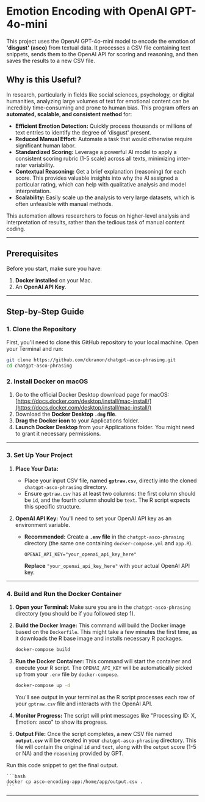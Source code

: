 # Emotion Encoding with OpenAI GPT-4o-mini

This project uses the OpenAI GPT-4o-mini model to encode the emotion of **'disgust' (asco)** from textual data. It processes a CSV file containing text snippets, sends them to the OpenAI API for scoring and reasoning, and then saves the results to a new CSV file.

## Why is this Useful?

In research, particularly in fields like social sciences, psychology, or digital humanities, analyzing large volumes of text for emotional content can be incredibly time-consuming and prone to human bias. This program offers an **automated, scalable, and consistent method** for:

  * **Efficient Emotion Detection:** Quickly process thousands or millions of text entries to identify the degree of 'disgust' present.
  * **Reduced Manual Effort:** Automate a task that would otherwise require significant human labor.
  * **Standardized Scoring:** Leverage a powerful AI model to apply a consistent scoring rubric (1-5 scale) across all texts, minimizing inter-rater variability.
  * **Contextual Reasoning:** Get a brief explanation (reasoning) for each score. This provides valuable insights into why the AI assigned a particular rating, which can help with qualitative analysis and model interpretation.
  * **Scalability:** Easily scale up the analysis to very large datasets, which is often unfeasible with manual methods.

This automation allows researchers to focus on higher-level analysis and interpretation of results, rather than the tedious task of manual content coding.

-----

## Prerequisites

Before you start, make sure you have:

1.  **Docker installed** on your Mac.
2.  An **OpenAI API Key**.

-----

## Step-by-Step Guide

### 1\. Clone the Repository

First, you'll need to clone this GitHub repository to your local machine. Open your Terminal and run:

```bash
git clone https://github.com/ckranon/chatgpt-asco-phrasing.git
cd chatgpt-asco-phrasing
```

### 2\. Install Docker on macOS

1.  Go to the official Docker Desktop download page for macOS: [https://docs.docker.com/desktop/install/mac-install/](https://docs.docker.com/desktop/install/mac-install/)
2.  Download the **Docker Desktop `.dmg` file**.
3.  **Drag the Docker icon** to your Applications folder.
4.  **Launch Docker Desktop** from your Applications folder. You might need to grant it necessary permissions.

-----

### 3\. Set Up Your Project

1.  **Place Your Data:**

      * Place your input CSV file, named **`gptraw.csv`**, directly into the cloned `chatgpt-asco-phrasing` directory.
      * Ensure `gptraw.csv` has at least two columns: the first column should be `id`, and the fourth column should be `text`. The R script expects this specific structure.

2.  **OpenAI API Key:** You'll need to set your OpenAI API key as an environment variable.

      * **Recommended:** Create a **`.env` file** in the `chatgpt-asco-phrasing` directory (the same one containing `docker-compose.yml` and `app.R`).
        ```
        OPENAI_API_KEY="your_openai_api_key_here"
        ```
        **Replace** `"your_openai_api_key_here"` with your actual OpenAI API key.

-----

### 4\. Build and Run the Docker Container

1.  **Open your Terminal:** Make sure you are in the `chatgpt-asco-phrasing` directory (you should be if you followed step 1).

2.  **Build the Docker Image:** This command will build the Docker image based on the `Dockerfile`. This might take a few minutes the first time, as it downloads the R base image and installs necessary R packages.

    ```bash
    docker-compose build
    ```

3.  **Run the Docker Container:** This command will start the container and execute your R script. The `OPENAI_API_KEY` will be automatically picked up from your `.env` file by `docker-compose`.

    ```bash
    docker-compose up -d
    ```

    You'll see output in your terminal as the R script processes each row of your `gptraw.csv` file and interacts with the OpenAI API.

4.  **Monitor Progress:** The script will print messages like "Processing ID: X, Emotion: asco" to show its progress.

5.  **Output File:** Once the script completes, a new CSV file named **`output.csv`** will be created in your `chatgpt-asco-phrasing` directory. This file will contain the original `id` and `text`, along with the `output` score (1-5 or NA) and the `reasoning` provided by GPT.

Run this code snippet to get the final output.

    ```bash
    docker cp asco-encoding-app:/home/app/output.csv .
    ```
-----

